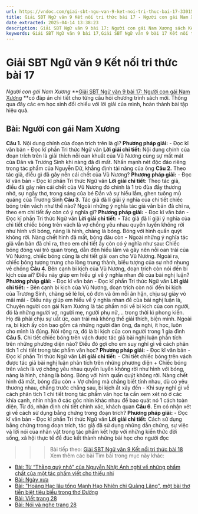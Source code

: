 ```yaml
---
url: https://vndoc.com/giai-sbt-ngu-van-9-ket-noi-tri-thuc-bai-17-330157
title: Giải SBT Ngữ văn 9 Kết nối tri thức bài 17 - Người con gái Nam Xương - VnDoc.com
date_extracted: 2025-04-14 13:38:23
description: Giải SBT Ngữ văn 9 bài 17: Người con gái Nam Xương sách Kết nối tri thức có đáp án chi tiết cho các bạn cùng tham khảo.
keywords: Giải SBT Ngữ văn 9 bài 17,Giải SBT Ngữ văn 9 bài 17 Kết nối tri thức,Giải sách bài tập Ngữ văn KNTT lớp 9,Ngữ văn lớp 9 Kết nối tri thức,giải bài tập ngữ văn lớp 9,bài Người con gái Nam Xương,giải SBT ngữ văn 9 KNTT trang 24
---
```


# Giải SBT Ngữ văn 9 Kết nối tri thức bài 17
 _Người con gái Nam Xương_
**[Giải SBT Ngữ văn 9 bài 17: Người con gái Nam Xương](<https://vndoc.com/giai-sbt-ngu-van-9-ket-noi-tri-thuc-bai-17-330157>) **có đáp án chi tiết cho từng câu hỏi chương trình sách mới. Thông qua đây các em học sinh đối chiếu với lời giải của mình, hoàn thành bài tập hiệu quả.
## Bài: Người con gái Nam Xương
**Câu 1.** Nội dung chính của đoạn trích trên là gì?
**Phương pháp giải:**
\- Đọc kĩ văn bản
\- Đọc kĩ phần Tri thức Ngữ văn
**Lời giải chi tiết:**
Nội dung chính của đoạn trích trên là giải thích nỗi oan khuất của Vũ Nương cùng sự mất mát của Đản và Trương Sinh khi nàng đã đi mất. Nhấn mạnh nét độc đáo riêng trong tác phẩm của Nguyễn Dữ, khẳng định tài năng của ông
**Câu 2.** Theo tác giả, điều gì đã gây nên cái chết của Vũ Nương?
**Phương pháp giải:**
\- Đọc kĩ văn bản
\- Đọc kĩ phần Tri thức Ngữ văn
**Lời giải chi tiết:**
Theo tác giả, điều đã gây nên cái chết của Vũ Nương đó chính là 1 trò đùa đầy thương nhớ, sự ngây thơ, trong sáng của bé Đản và sự hiểu lầm, ghen tuông mù quáng của Trương Sinh
**Câu 3.** Tác giả đã lí giải ý nghĩa của chi tiết chiếc bóng trên vách như thế nào? Ngoài những ý nghĩa tác giả văn bản đã chỉ ra, theo em chi tiết ấy còn có ý nghĩa gì?
**Phương pháp giải:**
\- Đọc kĩ văn bản
\- Đọc kĩ phần Tri thức Ngữ văn
**Lời giải chi tiết:**
**-** Tác giả đã lí giải ý nghĩa của chi tiết chiếc bóng trên vách là vợ chồng yêu nhau quyến luyến không rời như hình với bóng, nàng là hình, chàng là bóng. Bóng với hình quấn quýt không rời. Nàng chết hình đã mất, bóng đâu còn
\- Ngoài những ý nghĩa tác giả văn bản đã chỉ ra, theo em chi tiết ấy còn có ý nghĩa như sau: Chiếc bóng đóng vai trò quan trọng, dẫn đến hiểu lầm và gây nên nỗi oan trái của Vũ Nương, chiếc bóng cũng là chi tiết giải oan cho Vũ Nương. Ngoài ra, chiếc bóng tượng trưng cho lòng trung thành, biểu tượng của sự nhớ nhung về chồng
**Câu 4.** Bên cạnh bi kịch của Vũ Nương, đoạn trích còn nói đến bi kịch của ai? Điều này giúp em hiểu gì về ý nghĩa nhan đề của bài nghị luận?
**Phương pháp giải:**
\- Đọc kĩ văn bản
\- Đọc kĩ phần Tri thức Ngữ văn
**Lời giải chi tiết:**
\- Bên cạnh bi kịch của Vũ Nương, đoạn trích còn nói đến bi kịch của Trương Sinh, chàng sẽ lẻ loi, cô đơn và ôm nỗi ân hận, chịu sự giày vò mãi mãi
\- Điều này giúp em hiểu về ý nghĩa nhan đề của bài nghị luận là, Chuyện người con gái Nam Xương là tác phẩm nói về bi kịch của con người, đó là những người vợ, người mẹ, người phụ nữ,... trong thời kì phong kiến. Họ đã phải chịu sự uất ức, oan trái mà không thể giải thích, biện minh. Ngoài ra, bi kịch ấy còn bao gồm cả những người đàn ông, đa nghi, ít học, luôn cho mình là đúng. Nói rộng ra, đó là bi kịch của con người trong 1 gia đình
**Câu 5.** Chi tiết chiếc bóng trên vách được tác giả bài nghị luận phân tích trên những phương diện nào? Điều đó gợi cho em suy nghĩ gì về cách phân tích 1 chi tiết trong tác phẩm văn học?
**Phương pháp giải:**
\- Đọc kĩ văn bản
\- Đọc kĩ phần Tri thức Ngữ văn
**Lời giải chi tiết:**
\- Chi tiết chiếc bóng trên vách được tác giả bài nghị luận phân tích trên những phương diện
\+ Chiếc bóng trên vách là vợ chồng yêu nhau quyến luyến không rời như hình với bóng, nàng là hình, chàng là bóng. Bóng với hình quấn quýt không rời. Nàng chết hình đã mất, bóng đâu còn
\+ Vợ chồng mà chẳng biết tính nhau, dù có yêu thương nhau, chẳng trước chẳng sau, bi kịch ắt xảy đến
\- Khi suy nghĩ gì về cách phân tích 1 chi tiết trong tác phẩm văn học ta cần xem xét nó ở các khía cạnh, nhìn nhận ở các góc nhìn khác nhau để bao quát nó 1 cách toàn diện. Từ đó, nhận định chi tiết chính xác, khách quan
**Câu 6.** Em có nhận xét gì về cách sử dụng bằng chứng trong đoạn trích?
**Phương pháp giải:**
\- Đọc kĩ văn bản
\- Đọc kĩ phần Tri thức Ngữ văn
**Lời giải chi tiết:**
Cách sử dụng bằng chứng trong đoạn trích, tác giả đã sử dụng những dẫn chứng, sự việc và lời nói của nhân vật trong tác phẩm kết hợp với những kiến thức đời sống, xã hội thực tế để đúc kết thành những bài học cho người đọc
>>> Bài tiếp theo: [Giải SBT Ngữ văn 9 Kết nối tri thức bài 18](<https://vndoc.com/giai-sbt-ngu-van-9-ket-noi-tri-thuc-bai-18-330158>)
Xem thêm các bài Tìm bài trong mục này khác:
  * [Bài: Từ “Thằng quỷ nhỏ" của Nguyễn Nhật Ánh nghĩ về những phẩm chất của một tác phẩm viết cho thiếu nhi](</giai-sbt-ngu-van-9-ket-noi-tri-thuc-bai-18-330158>)
  * [Bài: Ngày xưa](</giai-sbt-ngu-van-9-ket-noi-tri-thuc-bai-19-330159>)
  * [Bài: "Hoàng Hạc lâu tống Mạnh Hạo Nhiên chi Quảng Lăng", một bài thơ tiễn biệt tiêu biểu trong thơ Đường](</giai-sbt-ngu-van-9-ket-noi-tri-thuc-bai-20-330161>)
  * [Bài: Viết trang 28](</giai-sbt-ngu-van-9-ket-noi-tri-thuc-bai-21-330163>)
  * [Bài: Nói và nghe trang 28](</giai-sbt-ngu-van-9-ket-noi-tri-thuc-bai-22-330164>)

